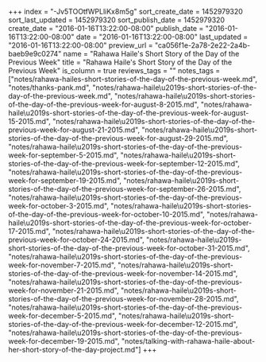 +++
index = "-Jv5TOOtfWPLliKx8m5g"
sort_create_date = 1452979320
sort_last_updated = 1452979320
sort_publish_date = 1452979320
create_date = "2016-01-16T13:22:00-08:00"
publish_date = "2016-01-16T13:22:00-08:00"
date = "2016-01-16T13:22:00-08:00"
last_updated = "2016-01-16T13:22:00-08:00"
preview_url = "ca056f1e-2a78-2e22-2a4b-baeb9e9c0274"
name = "Rahawa Haile's Short Story of the Day of the Previous Week"
title = "Rahawa Haile's Short Story of the Day of the Previous Week"
is_column = true
reviews_tags = ""
notes_tags = ["notes/rahawa-hailes-short-stories-of-the-day-of-the-previous-week.md", "notes/thanks-pank.md", "notes/rahawa-haile\u2019s-short-stories-of-the-day-of-the-previous-week.md", "notes/rahawa-haile\u2019s-short-stories-of-the-day-of-the-previous-week-for-august-8-2015.md", "notes/rahawa-haile\u2019s-short-stories-of-the-day-of-the-previous-week-for-august-15-2015.md", "notes/rahawa-haile\u2019s-short-stories-of-the-day-of-the-previous-week-for-august-21-2015.md", "notes/rahawa-haile\u2019s-short-stories-of-the-day-of-the-previous-week-for-august-29-2015.md", "notes/rahawa-haile\u2019s-short-stories-of-the-day-of-the-previous-week-for-september-5-2015.md", "notes/rahawa-haile\u2019s-short-stories-of-the-day-of-the-previous-week-for-september-12-2015.md", "notes/rahawa-haile\u2019s-short-stories-of-the-day-of-the-previous-week-for-september-19-2015.md", "notes/rahawa-haile\u2019s-short-stories-of-the-day-of-the-previous-week-for-september-26-2015.md", "notes/rahawa-haile\u2019s-short-stories-of-the-day-of-the-previous-week-for-october-3-2015.md", "notes/rahawa-haile\u2019s-short-stories-of-the-day-of-the-previous-week-for-october-10-2015.md", "notes/rahawa-haile\u2019s-short-stories-of-the-day-of-the-previous-week-for-october-17-2015.md", "notes/rahawa-haile\u2019s-short-stories-of-the-day-of-the-previous-week-for-october-24-2015.md", "notes/rahawa-haile\u2019s-short-stories-of-the-day-of-the-previous-week-for-october-31-2015.md", "notes/rahawa-haile\u2019s-short-stories-of-the-day-of-the-previous-week-for-november-7-2015.md", "notes/rahawa-haile\u2019s-short-stories-of-the-day-of-the-previous-week-for-november-14-2015.md", "notes/rahawa-haile\u2019s-short-stories-of-the-day-of-the-previous-week-for-november-21-2015.md", "notes/rahawa-haile\u2019s-short-stories-of-the-day-of-the-previous-week-for-november-28-2015.md", "notes/rahawa-haile\u2019s-short-stories-of-the-day-of-the-previous-week-for-december-5-2015.md", "notes/rahawa-haile\u2019s-short-stories-of-the-day-of-the-previous-week-for-december-12-2015.md", "notes/rahawa-haile\u2019s-short-stories-of-the-day-of-the-previous-week-for-december-19-2015.md", "notes/talking-with-rahawa-haile-about-her-short-story-of-the-day-project.md"]
+++

